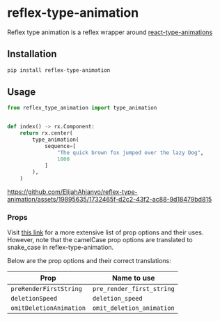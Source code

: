 # reflex-type-animation

Reflex type animation is a reflex wrapper around [react-type-animations](https://github.com/maxeth/react-type-animation)

## Installation

```bash
pip install reflex-type-animation
```

## Usage

```python
from reflex_type_animation import type_animation


def index() -> rx.Component:
    return rx.center(
        type_animation(
            sequence=[
                "The quick brown fox jumped over the lazy Dog",
                1000
            ]
        ),
    )
```



https://github.com/ElijahAhianyo/reflex-type-animation/assets/19895635/1732465f-d2c2-43f2-ac88-9d18479bd815



### Props

Visit [this link](https://react-type-animation.netlify.app/options) for a more extensive 
list of prop options and their uses. However, note that the camelCase prop options are translated 
to snake_case in reflex-type-animation.

Below are the prop options and their correct translations:

| Prop                    | Name to use               |
|-------------------------|---------------------------|
| `preRenderFirstString`  | `pre_render_first_string` |
| `deletionSpeed `        | `deletion_speed `         |
| `omitDeletionAnimation` | `omit_deletion_animation` |
